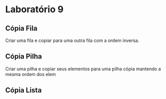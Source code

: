 # Laboratório 9

## Cópia Fila

Criar  uma fila e copiar para uma outra fila com a ordem inversa.

## Cópia Pilha

Criar uma pilha e copiar seus  elementos para uma pilha cópia mantendo a mesma ordem dos elem



## Cópia Lista
